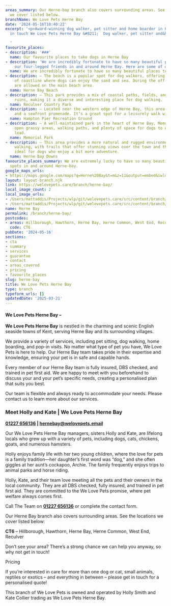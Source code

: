 ```yaml
---
areas_summary: Our Herne-bay branch also covers surrounding areas. See the locations
  we cover listed below.
branchName: We Love Pets Herne Bay
date: '2024-05-16T10:40:22'
excerpt: '<p>Award-winning dog walker, pet sitter and home boarder in Herne Bay Get
  in touch We Love Pets Herne Bay &#8211;  Dog walker, pet sitter and&hellip;</p>

  '
favourite_places:
- description: '###'
  name: Our favourite places to take dogs in Herne Bay
- description: 'We are incredibly fortunate to have so many beautiful places to walk
    our four-legged friends in and around Herne Bay. Here are some of our favourites:'
  name: We are incredibly fortunate to have so many beautiful places to walk our
- description: – The beach is a popular spot for dog walkers, offering a long stretch
    of coastline where dogs can enjoy the sand and sea. During the off-season, dogs
    are allowed on the main beach area.
  name: Herne Bay Beach
- description: – This park provides a mix of coastal paths, fields, and historical
    ruins, making it a diverse and interesting place for dog walking.
  name: Reculver Country Park
- description: – Located near the western edge of Herne Bay, this area has open spaces
    and a seafront promenade. It’s a great spot for a leisurely walk with your dog.
  name: Hampton Pier Recreation Ground
- description: – A well-maintained park in the heart of Herne Bay, Memorial Park offers
    open grassy areas, walking paths, and plenty of space for dogs to explore on a
    lead.
  name: Memorial Park
- description: – This area provides a more natural and rugged environment for dog
    walking, with trails that offer stunning views over the town and the sea. It’s
    ideal for dogs who enjoy a bit more adventure.
  name: Herne Bay Downs
favourite_places_summary: We are extremely lucky to have so many beautiful dog walking
  spots in and around Herne-bay.
google_maps_urls:
- https://maps.google.com/maps?q=Herne%20Bay&t=m&z=11&output=embed&iwloc=near
layout: layout-branch.njk
link: https://welovepets.care/branch/herne-bay/
local_image_count: 2
local_image_urls:
- /Users/mattaddis/Projects/wlp/git/welovepets.care/src/content/branch/images/herne-bay/We-Love-Pets-Whitstable-dog-walker-scaled.jpeg
- /Users/mattaddis/Projects/wlp/git/welovepets.care/src/content/branch/images/herne-bay/kate-collier-we-love-pets-canterbury-scaled.jpg
name: Herne Bay
permalink: /branch/herne-bay/
postcodes:
- areas: Hillborough, Hawthorn, Herne Bay, Herne Common, West End, Reculver
  code: CT6
pubDate: '2024-05-16'
sections:
- cta
- summary
- services
- guarantee
- contact
- areas_covered
- pricing
- favourite_places
slug: herne-bay
title: We Love Pets Herne Bay
type: branch
typeform_urls: []
updatedDate: '2025-03-21'
---
```


#### **We Love Pets Herne Bay –**

**We Love Pets Herne Bay** is nestled in the charming and scenic English seaside towns of Kent, serving Herne Bay and its surrounding villages.

We provide a variety of services, including pet sitting, dog walking, home boarding, and pop-in visits. No matter what type of pet you have, We Love Pets is here to help. Our Herne Bay team takes pride in their expertise and knowledge, ensuring your pet is in safe and capable hands.

Every member of our Herne Bay team is fully insured, DBS checked, and trained in pet first aid. We are happy to meet with you beforehand to discuss your and your pet’s specific needs, creating a personalised plan that suits you best.

Our team is flexible and always ready to accommodate your needs. Please contact us to learn more about our services.

### **Meet Holly and Kate | We Love Pets Herne Bay**

**[01227 656136](tel:01227656136) | [hernebay@welovepets.email](mailto:hernebay@welovepets.email)**

Our We Love Pets Herne Bay managers, sisters Holly and Kate, are lifelong locals who grew up with a variety of pets, including dogs, cats, chickens, goats, and numerous hamsters.

Holly enjoys family life with her two young children, where the love for pets is a family tradition—her daughter’s first word was “dog,” and she often giggles at her aunt’s cockapoo, Archie. The family frequently enjoys trips to animal parks and horse riding.

Holly, Kate, and their team love meeting all the pets and their owners in the local community. They are all DBS checked, fully insured, and trained in pet first aid. They are committed to the We Love Pets promise, where pet welfare always comes first.

Call The Team on [**01227 656136**](tel:01227656136) or complete the contact form.

Our Herne Bay branch also covers surrounding areas. See the locations we cover listed below:

**CT6** – Hillborough, Hawthorn, Herne Bay, Herne Common, West End, Reculver

Don’t see your area? There’s a strong chance we can help you anyway, so why not get in touch!

Pricing

If you’re interested in care for more than one dog or cat, small animals, reptiles or exotics – and everything in between – please get in touch for a personalised quote!

This branch of We Love Pets is owned and operated by Holly Smith and Kate Collier trading as We Love Pets Herne Bay.

